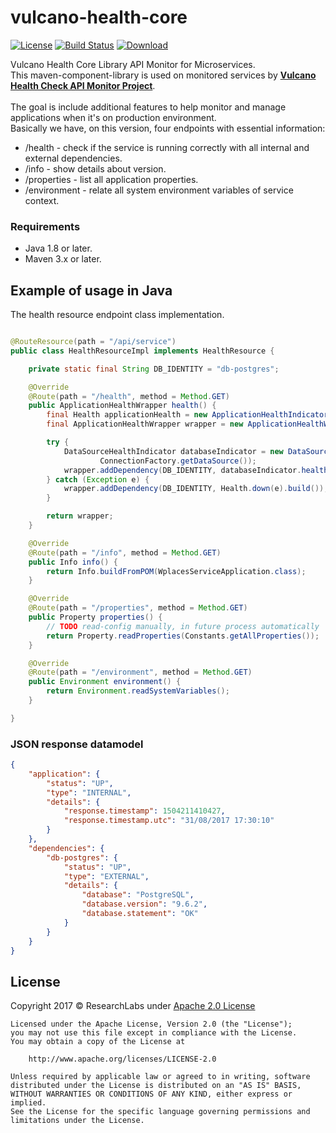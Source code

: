 # vulcano-health-core

[![License](https://img.shields.io/badge/License-Apache%202.0-blue.svg)](https://opensource.org/licenses/Apache-2.0)
[![Build Status](https://api.travis-ci.org/ryanpadilha/vulcano-health-core.png)](https://travis-ci.org/ryanpadilha/vulcano-health-core)
[ ![Download](https://api.bintray.com/packages/ryanpadilha/maven/vulcano-health-core/images/download.svg) ](https://bintray.com/ryanpadilha/maven/vulcano-health-core/_latestVersion)

Vulcano Health Core Library API Monitor for Microservices.<br>
This maven-component-library is used on monitored services by <b>[Vulcano Health Check API Monitor Project](https://github.com/ryanpadilha/vulcano-health-check-monitor)</b>.<br><br>
The goal is include additional features to help monitor and manage applications when it's on production environment.<br>
Basically we have, on this version, four endpoints with essential information:

- /health - check if the service is running correctly with all internal and external dependencies.
- /info - show details about version.
- /properties - list all application properties.
- /environment - relate all system environment variables of service context.

### Requirements

- Java 1.8 or later.
- Maven 3.x or later.

## Example of usage in Java

The health resource endpoint class implementation.

```java

@RouteResource(path = "/api/service")
public class HealthResourceImpl implements HealthResource {

	private static final String DB_IDENTITY = "db-postgres";

	@Override
	@Route(path = "/health", method = Method.GET)
	public ApplicationHealthWrapper health() {
		final Health applicationHealth = new ApplicationHealthIndicator().health(DependencyType.INTERNAL);
		final ApplicationHealthWrapper wrapper = new ApplicationHealthWrapper(applicationHealth);

		try {
			DataSourceHealthIndicator databaseIndicator = new DataSourceHealthIndicator(DB_IDENTITY,
					ConnectionFactory.getDataSource());
			wrapper.addDependency(DB_IDENTITY, databaseIndicator.health(DependencyType.EXTERNAL));
		} catch (Exception e) {
			wrapper.addDependency(DB_IDENTITY, Health.down(e).build());
		}

		return wrapper;
	}

	@Override
	@Route(path = "/info", method = Method.GET)
	public Info info() {
		return Info.buildFromPOM(WplacesServiceApplication.class);
	}

	@Override
	@Route(path = "/properties", method = Method.GET)
	public Property properties() {
		// TODO read-config manually, in future process automatically
		return Property.readProperties(Constants.getAllProperties());
	}

	@Override
	@Route(path = "/environment", method = Method.GET)
	public Environment environment() {
		return Environment.readSystemVariables();
	}

}

```

### JSON response datamodel

```json
{
    "application": {
        "status": "UP",
        "type": "INTERNAL",
        "details": {
            "response.timestamp": 1504211410427,
            "response.timestamp.utc": "31/08/2017 17:30:10"
        }
    },
    "dependencies": {
        "db-postgres": {
            "status": "UP",
            "type": "EXTERNAL",
            "details": {
                "database": "PostgreSQL",
                "database.version": "9.6.2",
                "database.statement": "OK"
            }
        }
    }
}
```

## License

Copyright 2017 © ResearchLabs under [Apache 2.0 License](http://www.apache.org/licenses/LICENSE-2.0)

```
Licensed under the Apache License, Version 2.0 (the "License");
you may not use this file except in compliance with the License.
You may obtain a copy of the License at

    http://www.apache.org/licenses/LICENSE-2.0

Unless required by applicable law or agreed to in writing, software
distributed under the License is distributed on an "AS IS" BASIS,
WITHOUT WARRANTIES OR CONDITIONS OF ANY KIND, either express or implied.
See the License for the specific language governing permissions and
limitations under the License.
```
